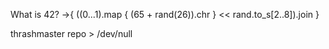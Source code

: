 
What is 42? ->{ ((0...1).map { (65 + rand(26)).chr } << rand.to_s[2..8]).join }

thrashmaster repo > /dev/null
